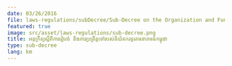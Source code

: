 ```yaml
---
date: 03/26/2016
file: laws-regulations/subDecree/Sub-Decree on the Organization and Functioning of the Telecommunication Regulator of Cambodia.pdf
featured: true
image: src/asset/laws-regulations/sub-decree.png
title: អនុក្រឹត្យស្តីពីការរៀបចំ និងការប្រព្រឹត្តទៅរបស់និយ័តករទូរគមនាគមន៍កម្ពុជា
type: sub-decree
lang: km
---
```

